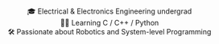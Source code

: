 <p align="center">
  🎓 Electrical & Electronics Engineering undergrad<br>
  👨‍💻 Learning C / C++ / Python<br>
  🛠️ Passionate about Robotics and System-level Programming<br>
</p>
